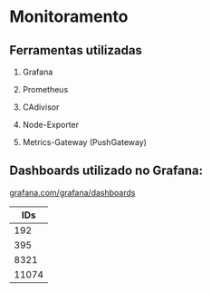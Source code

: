 # Monitoramento

## Ferramentas utilizadas

1. Grafana

2. Prometheus 

3. CAdivisor

4. Node-Exporter

5. Metrics-Gateway (PushGateway)


## Dashboards utilizado no Grafana:

[grafana.com/grafana/dashboards](https://grafana.com/grafana/dashboards)

| IDs |
|-----|
|192  |
|395  |
|8321 |
|11074|
